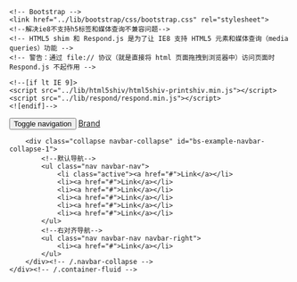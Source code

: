 <!DOCTYPE html>
<!--文档声明-->
<html lang="zh-CN">
<head>
    <!--文档编码声明-->
    <meta charset="utf-8">
    <!--要求当前浏览器使用最高版本来渲染-->
    <meta http-equiv="X-UA-Compatible" content="IE=edge">
    <!--视口的设置：视口宽度和设备一致，缩放比列和pc端一致，用户不能自行缩放-->
    <meta name="viewport" content="width=device-width, initial-scale=1 user-scalable=0">
    <!-- 上述3个meta标签*必须*放在最前面，任何其他内容都*必须*跟随其后！ -->
    <!--优先显示编码 最新内核 流式布局自适应，优先加载和浏览器解释-->
    <title>Bootstrap 101 Template</title>

    <!-- Bootstrap -->
    <link href="../lib/bootstrap/css/bootstrap.css" rel="stylesheet">
    <!--解决ie8不支持h5标签和媒体查询不兼容问题-->
    <!-- HTML5 shim 和 Respond.js 是为了让 IE8 支持 HTML5 元素和媒体查询（media queries）功能 -->
    <!-- 警告：通过 file:// 协议（就是直接将 html 页面拖拽到浏览器中）访问页面时 Respond.js 不起作用 -->

    <!--[if lt IE 9]>
    <script src="../lib/html5shiv/html5shiv-printshiv.min.js"></script>
    <script src="../lib/respond/respond.min.js"></script>
    <![endif]-->
</head>
<body>
<!--导航条  默认样式-->
<nav class="navbar navbar-default">
    <!--流式布局 去掉-->
    <div class="container">
        <!--包含商标区域  和切换按钮，在移动端完全显示-->
        <!-- Brand and toggle get grouped for better mobile display -->
        <div class="navbar-header">
            <!--切换按钮-->
            <!--collapsed  折叠-->
            <!--data-toggle="collapse" 声明折叠属性-->
            <!--data-target="#bs-example-navbar-coll  目标属性  &#45;&#45;选择权-->
            <!--aria-expanded="false" 代表提供给屏幕阅读器使用  盲人阅读-->
            <!--class="sr-only"   代表屏幕阅读 盲人阅读-->
            <button type="button" class="navbar-toggle collapsed" data-toggle="collapse" data-target="#bs-example-navbar-collapse-1">
                <span class="sr-only">Toggle navigation</span>
                <span class="icon-bar"></span>
                <span class="icon-bar"></span>
                <span class="icon-bar"></span>
            </button>
            <a class="navbar-brand" href="#">Brand</a>
        </div>

        <div class="collapse navbar-collapse" id="bs-example-navbar-collapse-1">
            <!--默认导航-->
            <ul class="nav navbar-nav">
                <li class="active"><a href="#">Link</a></li>
                <li><a href="#">Link</a></li>
                <li><a href="#">Link</a></li>
                <li><a href="#">Link</a></li>
                <li><a href="#">Link</a></li>
                <li><a href="#">Link</a></li>
            </ul>
            <!--右对齐导航-->
            <ul class="nav navbar-nav navbar-right">
                <li><a href="#">Link</a></li>
            </ul>
        </div><!-- /.navbar-collapse -->
    </div><!-- /.container-fluid -->
</nav>



















<!-- jQuery (Bootstrap 的所有 JavaScript 插件都依赖 jQuery，所以必须放在前边) -->
<script src="../lib/jquery/jquery.min.js"></script>
<!-- 加载 Bootstrap 的所有 JavaScript 插件。你也可以根据需要只加载单个插件。 -->
<script src="../lib/bootstrap/js/bootstrap.min.js"></script>
</body>
</html>